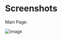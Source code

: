 # Screenshots
Main Page:

![image](https://user-images.githubusercontent.com/74984708/174399093-22f25254-173e-4aa9-9b1a-4bbd690d793f.png)

